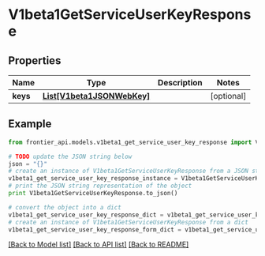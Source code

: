 # V1beta1GetServiceUserKeyResponse


## Properties
Name | Type | Description | Notes
------------ | ------------- | ------------- | -------------
**keys** | [**List[V1beta1JSONWebKey]**](V1beta1JSONWebKey.md) |  | [optional] 

## Example

```python
from frontier_api.models.v1beta1_get_service_user_key_response import V1beta1GetServiceUserKeyResponse

# TODO update the JSON string below
json = "{}"
# create an instance of V1beta1GetServiceUserKeyResponse from a JSON string
v1beta1_get_service_user_key_response_instance = V1beta1GetServiceUserKeyResponse.from_json(json)
# print the JSON string representation of the object
print V1beta1GetServiceUserKeyResponse.to_json()

# convert the object into a dict
v1beta1_get_service_user_key_response_dict = v1beta1_get_service_user_key_response_instance.to_dict()
# create an instance of V1beta1GetServiceUserKeyResponse from a dict
v1beta1_get_service_user_key_response_form_dict = v1beta1_get_service_user_key_response.from_dict(v1beta1_get_service_user_key_response_dict)
```
[[Back to Model list]](../README.md#documentation-for-models) [[Back to API list]](../README.md#documentation-for-api-endpoints) [[Back to README]](../README.md)


